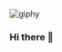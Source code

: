 ![giphy](https://github.com/MiguelAntonioRS/MiguelAntonioRS/assets/159189630/9f3348ee-01dd-4e57-a199-43a962a9a1ff)

### Hi there 👋

<!--
**MiguelAntonioRS/MiguelAntonioRS** is a ✨ _special_ ✨ repository because its `README.md` (this file) appears on your GitHub profile.

Here are some ideas to get you started:

- 🔭 I’m currently working on ...
- 🌱 I’m currently learning ...
- 👯 I’m looking to collaborate on ...
- 🤔 I’m looking for help with ...
- 💬 Ask me about ...
- 📫 How to reach me: ...
- 😄 Pronouns: ...
- ⚡ Fun fact: ...
-->
